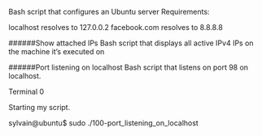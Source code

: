 Bash script that configures an Ubuntu server
Requirements:

localhost resolves to 127.0.0.2
facebook.com resolves to 8.8.8.8

######Show attached IPs
Bash script that displays all active IPv4 IPs on the machine it’s executed on

######Port listening on localhost
Bash script that listens on port 98 on localhost.

Terminal 0

Starting my script.

sylvain@ubuntu$ sudo ./100-port_listening_on_localhost
